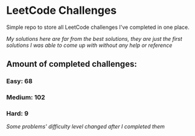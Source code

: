 
# LeetCode Challenges

Simple repo to store all LeetCode challenges I've completed in one place.

<i>My solutions here are far from the best solutions, they are just the first solutions I was able to come up with without any help or reference</i>

## Amount of completed challenges:

### Easy: 68

### Medium: 102

### Hard: 9

<i>Some problems' difficulty level changed after I completed them</i>
